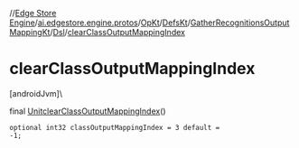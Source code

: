 //[Edge Store Engine](../../../../../../index.md)/[ai.edgestore.engine.protos](../../../../index.md)/[OpKt](../../../index.md)/[DefsKt](../../index.md)/[GatherRecognitionsOutputMappingKt](../index.md)/[Dsl](index.md)/[clearClassOutputMappingIndex](clear-class-output-mapping-index.md)

# clearClassOutputMappingIndex

[androidJvm]\

final [Unit](https://kotlinlang.org/api/latest/jvm/stdlib/kotlin/-unit/index.html)[clearClassOutputMappingIndex](clear-class-output-mapping-index.md)()

<code>optional int32 classOutputMappingIndex = 3 default = -1;</code>
